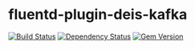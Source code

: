 # fluentd-plugin-deis-kafka
[![Build Status](https://travis-ci.org/topfreegames/fluent-plugin-deis-kafka.svg?branch=master)](https://travis-ci.org/topfreegames/fluent-plugin-deis-kafka) [![Dependency Status](https://gemnasium.com/badges/github.com/topfreegames/fluent-plugin-deis-kafka.svg)](https://gemnasium.com/github.com/topfreegames/fluent-plugin-deis-kafka) [![Gem Version](https://badge.fury.io/rb/fluentd.svg)](https://badge.fury.io/rb/fluentd)
